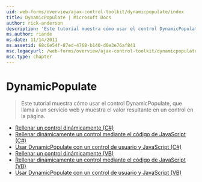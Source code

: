 ```yaml
---
uid: web-forms/overview/ajax-control-toolkit/dynamicpopulate/index
title: DynamicPopulate | Microsoft Docs
author: rick-anderson
description: 'Este tutorial muestra cómo usar el control DynamicPopulate, que llama a un servicio web y muestra el valor resultante en un control en la página.'
ms.author: riande
ms.date: 11/14/2011
ms.assetid: 68c6e54f-87ed-4768-b140-d0e3e76af841
msc.legacyurl: /web-forms/overview/ajax-control-toolkit/dynamicpopulate
msc.type: chapter
---
```

<a name="dynamicpopulate"></a>DynamicPopulate
====================
> Este tutorial muestra cómo usar el control DynamicPopulate, que llama a un servicio web y muestra el valor resultante en un control en la página.


- [Rellenar un control dinámicamente (C#)](dynamically-populating-a-control-cs.md)
- [Rellenar dinámicamente un control mediante el código de JavaScript (C#)](dynamically-populating-a-control-using-javascript-code-cs.md)
- [Usar DynamicPopulate con un control de usuario y JavaScript (C#)](using-dynamicpopulate-with-a-user-control-and-javascript-cs.md)
- [Rellenar un control dinámicamente (VB)](dynamically-populating-a-control-vb.md)
- [Rellenar dinámicamente un control mediante el código de JavaScript (VB)](dynamically-populating-a-control-using-javascript-code-vb.md)
- [Usar DynamicPopulate con un control de usuario y JavaScript (VB)](using-dynamicpopulate-with-a-user-control-and-javascript-vb.md)
